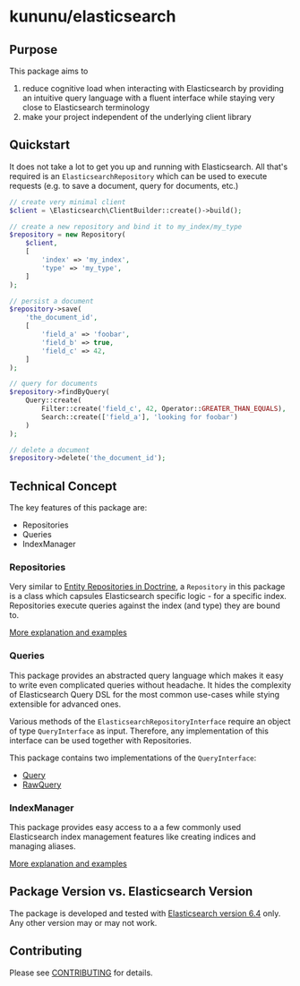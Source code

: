 # kununu/elasticsearch

## Purpose
This package aims to
 1. reduce cognitive load when interacting with Elasticsearch by providing an intuitive query language with a fluent interface while staying very close to Elasticsearch terminology
 2. make your project independent of the underlying client library

## Quickstart
It does not take a lot to get you up and running with Elasticsearch. All that's required is an `ElasticsearchRepository` which can be used to execute requests (e.g. to save a document, query for documents, etc.)
```php
// create very minimal client
$client = \Elasticsearch\ClientBuilder::create()->build();

// create a new repository and bind it to my_index/my_type
$repository = new Repository(
    $client,
    [
        'index' => 'my_index',
        'type' => 'my_type',
    ]
);

// persist a document
$repository->save(
    'the_document_id',
    [
        'field_a' => 'foobar',
        'field_b' => true,
        'field_c' => 42,
    ]
);

// query for documents
$repository->findByQuery(
    Query::create(
        Filter::create('field_c', 42, Operator::GREATER_THAN_EQUALS),
        Search::create(['field_a'], 'looking for foobar')
    )
);

// delete a document
$repository->delete('the_document_id');
```

## Technical Concept
The key features of this package are:
 - Repositories
 - Queries
 - IndexManager

### Repositories 
Very similar to [Entity Repositories in Doctrine](https://www.doctrine-project.org/projects/doctrine-orm/en/2.6/reference/working-with-objects.html), a `Repository` in this package is a class which capsules Elasticsearch specific logic - for a specific index.
Repositories execute queries against the index (and type) they are bound to.

[More explanation and examples](doc/REPOSITORY.md)

### Queries
This package provides an abstracted query language which makes it easy to write even complicated queries without headache. It hides the complexity of Elasticsearch Query DSL for the most common use-cases while stying extensible for advanced ones. 

Various methods of the `ElasticsearchRepositoryInterface` require an object of type `QueryInterface` as input. Therefore, any implementation of this interface can be used together with Repositories.

This package contains two implementations of the `QueryInterface`:
 - [Query](doc/QUERY.md)
 - [RawQuery](doc/RAWQUERY.md)

### IndexManager
This package provides easy access to a a few commonly used Elasticsearch index management features like creating indices and managing aliases.

[More explanation and examples](doc/INDEX_MANAGER.md)

## Package Version vs. Elasticsearch Version 
The package is developed and tested with [Elasticsearch version 6.4](https://www.elastic.co/guide/en/elasticsearch/reference/6.4/index.html) only. Any other version may or may not work.

## Contributing
Please see [CONTRIBUTING](CONTRIBUTING.md) for details.
